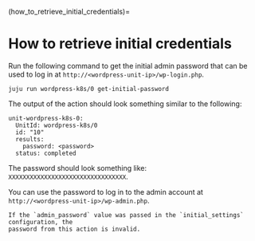 (how_to_retrieve_initial_credentials)=

# How to retrieve initial credentials

Run the following command to get the initial admin password that can be used to log in at
`http://<wordpress-unit-ip>/wp-login.php`.

```
juju run wordpress-k8s/0 get-initial-password 
```

The output of the action should look something similar to the following:

```
unit-wordpress-k8s-0:
  UnitId: wordpress-k8s/0
  id: "10"
  results:
    password: <password>
  status: completed
```

The password should look something like: `XXXXXXXXXXXXXXXXXXXXXXXXXXXXXXXXX`.

You can use the password to log in to the admin account at `http://<wordpress-unit-ip>/wp-admin.php`.

```{note}
If the `admin_password` value was passed in the `initial_settings` configuration, the
password from this action is invalid.
```

